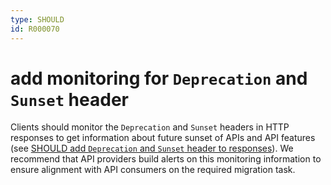 ```yaml
---
type: SHOULD
id: R000070
---
```


# add monitoring for `Deprecation` and `Sunset` header

Clients should monitor the `Deprecation` and `Sunset` headers in HTTP responses to get information about future sunset of APIs and API features (see [SHOULD add `Deprecation` and `Sunset` header to responses](@guidelines/R000069)).
We recommend that API providers build alerts on this monitoring information to ensure alignment with API consumers on the required migration task.
